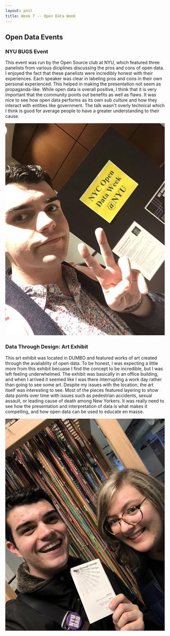 ```yaml
---
layout: post
title: Week 7 -- Open Data Week
---
```


## Open Data Events

### NYU BUGS Event
This event was run by the Open Source club at NYU, which featured three panelists from various diciplines discussing the pros and cons of open data. I enjoyed the fact that these panelists were incredibly honest with their experiences. Each speaker was clear in labeling pros and cons in their own personal experienced. This helped in making the presentation not seem as propaganda-like. While open data is overall positive, I think that it is very important that the community points out benefits as well as flaws. It was nice to see how open data performs as its own sub culture and how they interact with entities like government. The talk wasn't overly technical which I think is good for average people to have a greater understanding to their cause. 

![NYU Bugs Event](https://github.com/nyu-ossd-s18/dm3714-weekly/blob/master/images/BUGS.jpg)
 
### Data Through Design: Art Exhibit
This art exhibit was located in DUMBO and featured works of art created through the avaliablity of open data. To be honest, I was expecting a little more from this exhibit becuase I find the concept to be incredible, but I was left feeling underwhelmed. The exhibit was basically in an office building, and when I arrived it seemed like I was there interrupting a work day rather than going to see some art. Despite my issues with the location, the art itself was interesting to see. Most of the pieces featured layering to show data points over time with issues such as pedestrian accidents, sexual assault, or leading cause of death among New Yorkers. It was really need to see how the presentation and interpretation of data is what makes it compelling, and how open data can be used to educate en masse. 

![Data Through Design](https://github.com/nyu-ossd-s18/dm3714-weekly/blob/master/images/Data%20Through%20Design.jpg)
